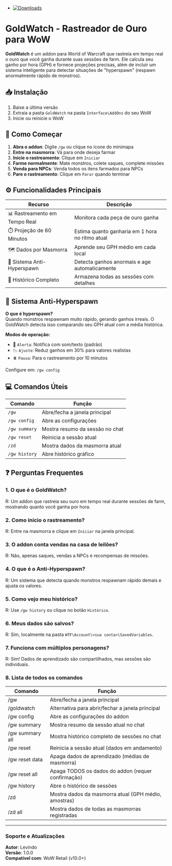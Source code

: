 + [![Downloads](https://cf.way2muchnoise.eu/full_goldwatch-gw_downloads.svg)](https://www.curseforge.com/wow/addons/goldwatch-gw)


# GoldWatch - Rastreador de Ouro para WoW

**GoldWatch** é um addon para World of Warcraft que rastreia em tempo real o ouro que você ganha durante suas sessões de farm. Ele calcula seu ganho por hora (GPH) e fornece projeções precisas, além de incluir um sistema inteligente para detectar situações de "hyperspawn" (respawn anormalmente rápido de monstros).

## 📥 Instalação
1. Baixe a última versão
2. Extraia a pasta `GoldWatch` na pasta `Interface\AddOns` do seu WoW
3. Inicie ou reinicie o WoW

## 🚀 Como Começar
1. **Abra o addon**: Digite `/gw` ou clique no ícone do minimapa
2. **Entre na masmorra**: Vá para onde deseja farmar
3. **Inicie o rastreamento**: Clique em `Iniciar`
4. **Farme normalmente**: Mate monstros, colete saques, complete missões
5. **Venda para NPCs**: Venda todos os itens farmados para NPCs
6. **Pare o rastreamento**: Clique em `Parar` quando terminar

## ⚙️ Funcionalidades Principais
| Recurso | Descrição |
|---------|-----------|
| 📊 Rastreamento em Tempo Real | Monitora cada peça de ouro ganha |
| ⏱️ Projeção de 60 Minutos | Estima quanto ganharia em 1 hora no ritmo atual |
| 🗺️ Dados por Masmorra | Aprende seu GPH médio em cada local |
| 🚨 Sistema Anti-Hyperspawn | Detecta ganhos anormais e age automaticamente |
| 📜 Histórico Completo | Armazena todas as sessões com detalhes |

## 🚨 Sistema Anti-Hyperspawn
**O que é hyperspawn?**  
Quando monstros respawnam muito rápido, gerando ganhos irreais. O GoldWatch detecta isso comparando seu GPH atual com a média histórica.

**Modos de operação:**
- 🔔 `Alerta`: Notifica com som/texto (padrão)
- 📉 `Ajuste`: Reduz ganhos em 30% para valores realistas
- ⏸️ `Pausa`: Para o rastreamento por 10 minutos

Configure em: `/gw config`

## 💻 Comandos Úteis
| Comando | Função |
|---------|--------|
| `/gw` | Abre/fecha a janela principal |
| `/gw config` | Abre as configurações |
| `/gw summary` | Mostra resumo da sessão no chat |
| `/gw reset` | Reinicia a sessão atual |
| `/zd` | Mostra dados da masmorra atual |
| `/gw history` | Abre histórico gráfico |

## ❓ Perguntas Frequentes

### 1. O que é o GoldWatch?
R: Um addon que rastreia seu ouro em tempo real durante sessões de farm, mostrando quanto você ganha por hora.

### 2. Como inicio o rastreamento?
R: Entre na masmorra e clique em `Iniciar` na janela principal.

### 3. O addon conta vendas na casa de leilões?
R: Não, apenas saques, vendas a NPCs e recompensas de missões.

### 4. O que é o Anti-Hyperspawn?
R: Um sistema que detecta quando monstros respawnam rápido demais e ajusta os valores.

### 5. Como vejo meu histórico?
R: Use `/gw history` ou clique no botão `Histórico`.

### 6. Meus dados são salvos?
R: Sim, localmente na pasta `WTF\Account\<sua conta>\SavedVariables`.

### 7. Funciona com múltiplos personagens?
R: Sim! Dados de aprendizado são compartilhados, mas sessões são individuais.

### 8. Lista de todos os comandos
| Comando | Função |
|---------|--------|
| /gw | Abre/fecha a janela principal
| /goldwatch | Alternativa para abrir/fechar a janela principal
| /gw config | Abre as configurações do addon
| /gw summary | Mostra resumo da sessão atual no chat
| /gw summary all | Mostra histórico completo de sessões no chat
| /gw reset | Reinicia a sessão atual (dados em andamento)
| /gw reset data | Apaga dados de aprendizado (médias de masmorra)
| /gw reset all | Apaga TODOS os dados do addon (requer confirmação)
| /gw history | Abre o histórico de sessões
| /zd | Mostra dados da masmorra atual (GPH médio, amostras)
| /zd all | Mostra dados de todas as masmorras registradas

---

### Soporte e Atualizações
**Autor**: Levindo  
**Versão**: 1.0.0  
**Compatível com**: WoW Retail (v10.0+)

